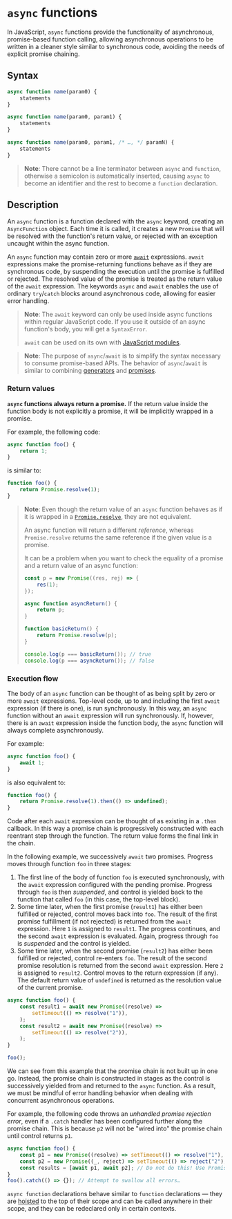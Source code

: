# `async` functions

In JavaScript, `async` functions provide the functionality of asynchronous, promise-based function calling, allowing asynchronous operations to be written in a cleaner style similar to synchronous code, avoiding the needs of explicit promise chaining.

## Syntax

```js
async function name(param0) {
    statements
}

async function name(param0, param1) {
    statements
}

async function name(param0, param1, /* …, */ paramN) {
    statements
}
```

> **Note**: There cannot be a line terminator between `async` and `function`, otherwise a semicolon is automatically inserted, causing `async` to become an identifier and the rest to become a `function` declaration.

## Description

An `async` function is a function declared with the `async` keyword, creating an `AsyncFunction` object. Each time it is called, it creates a new `Promise` that will be resolved with the function's return value, or rejected with an exception uncaught within the async function.

An `async` function may contain zero or more [`await`](./await.md) expressions. `await` expressions make the promise-returning functions behave as if they are synchronous code, by suspending the execution until the promise is fulfilled or rejected. The resolved value of the promise is treated as the return value of the `await` expression. The keywords `async` and `await` enables the use of ordinary `try`/`catch` blocks around asynchronous code, allowing for easier error handling.

> **Note**: The `await` keyword can only be used inside async functions within regular JavaScript code. If you use it outside of an async function's body, you will get a `SyntaxError`.
>
> `await` can be used on its own with [JavaScript modules](../../modules/README.md).

> **Note**: The purpose of `async`/`await` is to simplify the syntax necessary to consume promise-based APIs. The behavior of `async`/`await` is similar to combining [generators](../../iterators%20&%20generators.md) and [promises](../../promise/README.md).

### Return values

**`async` functions always return a promise.** If the return value inside the function body is not explicitly a promise, it will be implicitly wrapped in a promise.

For example, the following code:

```js
async function foo() {
    return 1;
}
```

is similar to:

```js
function foo() {
    return Promise.resolve(1);
}
```

> **Note**: Even though the return value of an `async` function behaves as if it is wrapped in a [`Promise.resolve`](../methods/Promise.resolve.md), they are not equivalent.
>
> An async function will return a different _reference_, whereas `Promise.resolve` returns the same reference if the given value is a promise.
>
> It can be a problem when you want to check the equality of a promise and a return value of an async function:
>
> ```js
> const p = new Promise((res, rej) => {
>     res(1);
> });
>
> async function asyncReturn() {
>     return p;
> }
>
> function basicReturn() {
>     return Promise.resolve(p);
> }
>
> console.log(p === basicReturn()); // true
> console.log(p === asyncReturn()); // false
> ```

### Execution flow

The body of an `async` function can be thought of as being split by zero or more `await` expressions. Top-level code, up to and including the first `await` expression (if there is one), is run synchronously. In this way, an `async` function without an `await` expression will run synchronously. If, however, there is an `await` expression inside the function body, the `async` function will always complete asynchronously.

For example:

```js
async function foo() {
    await 1;
}
```

is also equivalent to:

```js
function foo() {
    return Promise.resolve(1).then(() => undefined);
}
```

Code after each `await` expression can be thought of as existing in a `.then` callback. In this way a promise chain is progressively constructed with each reentrant step through the function. The return value forms the final link in the chain.

In the following example, we successively `await` two promises. Progress moves through function `foo` in three stages:

1. The first line of the body of function `foo` is executed synchronously, with the `await` expression configured with the pending promise. Progress through `foo` is then _suspended_, and control is yielded back to the function that called `foo` (in this case, the top-level block).
2. Some time later, when the first promise (`result1`) has either been fulfilled or rejected, control moves back into `foo`. The result of the first promise fulfillment (if not rejected) is returned from the `await` expression. Here `1` is assigned to `result1`. The progress continues, and the second `await` expression is evaluated. Again, progress through `foo` is _suspended_ and the control is yielded.
3. Some time later, when the second promise (`result2`) has either been fulfilled or rejected, control re-enters `foo`. The result of the second promise resolution is returned from the second `await` expression. Here `2` is assigned to `result2`. Control moves to the return expression (if any). The default return value of `undefined` is returned as the resolution value of the current promise.

```js
async function foo() {
    const result1 = await new Promise((resolve) =>
        setTimeout(() => resolve("1")),
    );
    const result2 = await new Promise((resolve) =>
        setTimeout(() => resolve("2")),
    );
}

foo();
```

We can see from this example that the promise chain is not built up in one go. Instead, the promise chain is constructed in stages as the control is successively yielded from and returned to the `async` function. As a result, we must be mindful of error handling behavior when dealing with concurrent asynchronous operations.

For example, the following code throws an _unhandled promise rejection error_, even if a `.catch` handler has been configured further along the promise chain. This is because `p2` will not be "wired into" the promise chain until control returns `p1`.

```js
async function foo() {
    const p1 = new Promise((resolve) => setTimeout(() => resolve("1"), 1000));
    const p2 = new Promise((_, reject) => setTimeout(() => reject("2"), 500));
    const results = [await p1, await p2]; // Do not do this! Use Promise.all or Promise.allSettled instead.
}
foo().catch(() => {}); // Attempt to swallow all errors…
```

`async function` declarations behave similar to `function` declarations — they are [hoisted](../../hoisting.md) to the top of their scope and can be called anywhere in their scope, and they can be redeclared only in certain contexts.